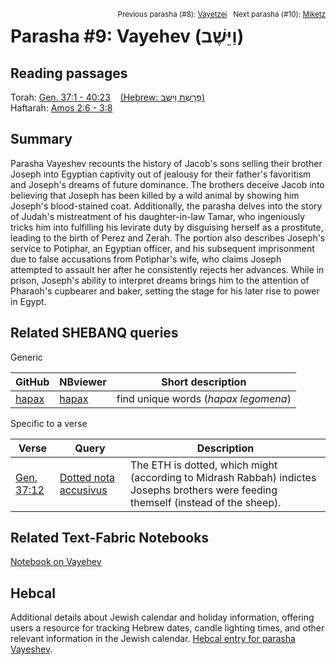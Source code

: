 <span style="float: right;"><sup>Previous parasha (#8): <a href="../08%20-%20Vayishlach/README.md#start">Vayetzei</a> &nbsp;&nbsp;Next parasha (#10): <a href="../10%20-%20Miketz/README.md#start">Miketz</a></sup></span>

# Parasha #9: Vayehev (וַיֵּשֶׁב‎) <a name="start"></a>

## Reading passages

Torah: [Gen. 37:1 - 40:23](https://www.stepbible.org/?q=version=NASB2020|reference=Gen.37:1-40:23&options=HNVUG) &nbsp;&nbsp; [(Hebrew: פָּרָשַׁת וַיֵּשֶׁב)](https://tikkun.io/#/p/vayeshev)<br>
Haftarah: [Amos 2:6 - 3:8](https://www.stepbible.org/?q=version=NASB2020|reference=Amos.2:6-3:8&options=HNVUG)

## Summary

Parasha Vayeshev recounts the history of Jacob's sons selling their brother Joseph into Egyptian captivity out of jealousy for their father's favoritism and Joseph's dreams of future dominance. The brothers deceive Jacob into believing that Joseph has been killed by a wild animal by showing him Joseph's blood-stained coat. Additionally, the parasha delves into the story of Judah's mistreatment of his daughter-in-law Tamar, who ingeniously tricks him into fulfilling his levirate duty by disguising herself as a prostitute, leading to the birth of Perez and Zerah. The portion also describes Joseph's service to Potiphar, an Egyptian officer, and his subsequent imprisonment due to false accusations from Potiphar's wife, who claims Joseph attempted to assault her after he consistently rejects her advances. While in prison, Joseph's ability to interpret dreams brings him to the attention of Pharaoh's cupbearer and baker, setting the stage for his later rise to power in Egypt.

## Related SHEBANQ queries

Generic 

GitHub | NBviewer | Short description
---|---|---
[hapax](hapax.ipynb) | [hapax](https://nbviewer.org/github/tonyjurg/Parashot/blob/main/WeeklyParasha/09%20-%20Vayehev/hapax.ipynb)| find unique words (*hapax legomena*)

Specific to a verse

Verse | Query | Description
--- | --- | ---
[Gen. 37:12](https://www.stepbible.org/?q=version=NASB2020\|reference=Gen.37:12&options=HNVUG) | [Dotted nota accusivus](https://shebanq.ancient-data.org/hebrew/text?iid=6257&version=2021&page=1&mr=r&qw=q) | The ETH is dotted, which might (according to Midrash Rabbah) indictes Josephs brothers were feeding themself (instead of the sheep).

## Related Text-Fabric Notebooks

[Notebook on Vayehev](Vayehev.ipynb)

## Hebcal

Additional details about Jewish calendar and holiday information, offering users a resource for tracking Hebrew dates, candle lighting times, and other relevant information in the Jewish calendar. [Hebcal entry for parasha Vayeshev](https://www.hebcal.com/sedrot/vayeshev).
